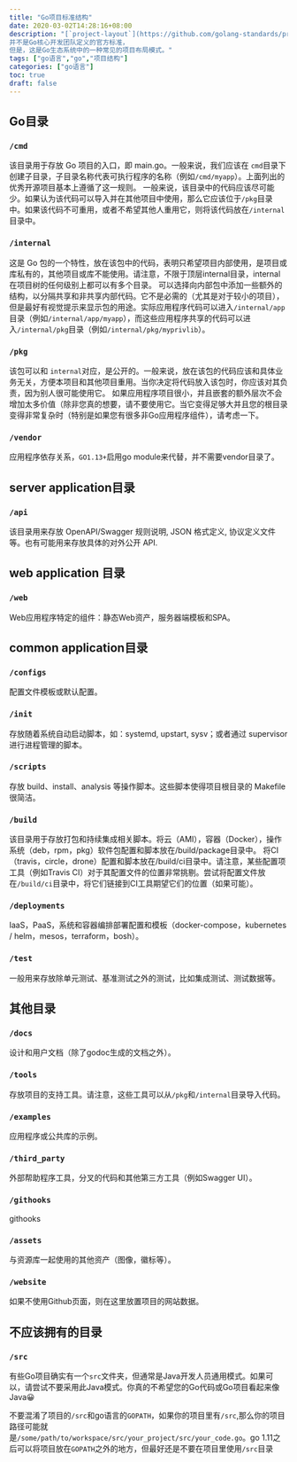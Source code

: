 ```yaml
---
title: "Go项目标准结构"
date: 2020-03-02T14:28:16+08:00
description: "[`project-layout`](https://github.com/golang-standards/project-layout)项目总结了Go 项目的布局,这是Go应用程序项目的基本布局,  
并不是Go核心开发团队定义的官方标准，  
但是，这是Go生态系统中的一种常见的项目布局模式。"
tags: ["go语言","go","项目结构"]
categories: ["go语言"] 
toc: true
draft: false
---
```



## Go目录

### `/cmd`

该目录用于存放 Go 项目的入口，即 main.go。一般来说，我们应该在 `cmd`目录下创建子目录，子目录名称代表可执行程序的名称（例如`/cmd/myapp`）。上面列出的优秀开源项目基本上遵循了这一规则。
 一般来说，该目录中的代码应该尽可能少。如果认为该代码可以导入并在其他项目中使用，那么它应该位于`/pkg`目录中。如果该代码不可重用，或者不希望其他人重用它，则将该代码放在`/internal`目录中。

### `/internal`

这是 Go 包的一个特性，放在该包中的代码，表明只希望项目内部使用，是项目或库私有的，其他项目或库不能使用。请注意，不限于顶层internal目录，internal在项目树的任何级别上都可以有多个目录。
 可以选择向内部包中添加一些额外的结构，以分隔共享和非共享内部代码。它不是必需的（尤其是对于较小的项目），但是最好有视觉提示来显示包的用途。实际应用程序代码可以进入`/internal/app`目录（例如`/internal/app/myapp`），而这些应用程序共享的代码可以进入`/internal/pkg`目录（例如`/internal/pkg/myprivlib`）。

### `/pkg`

该包可以和 `internal`对应，是公开的。一般来说，放在该包的代码应该和具体业务无关，方便本项目和其他项目重用。当你决定将代码放入该包时，你应该对其负责，因为别人很可能使用它。
 如果应用程序项目很小，并且嵌套的额外层次不会增加太多价值（除非您真的想要，请不要使用它。当它变得足够大并且您的根目录变得非常复杂时（特别是如果您有很多非Go应用程序组件），请考虑一下。

### `/vendor`

应用程序依存关系，`GO1.13+`启用go module来代替，并不需要vendor目录了。

## server application目录

### `/api`

该目录用来存放 OpenAPI/Swagger 规则说明, JSON 格式定义, 协议定义文件等。也有可能用来存放具体的对外公开 API.

## web application 目录

### `/web`

Web应用程序特定的组件：静态Web资产，服务器端模板和SPA。

## common application目录

### `/configs`

配置文件模板或默认配置。

### `/init`

存放随着系统自动启动脚本，如：systemd, upstart, sysv；或者通过 supervisor 进行进程管理的脚本。

### `/scripts`

存放 build、install、analysis 等操作脚本。这些脚本使得项目根目录的 Makefile 很简洁。

### `/build`

该目录用于存放打包和持续集成相关脚本。将云（AMI），容器（Docker），操作系统（deb，rpm，pkg）软件包配置和脚本放在/build/package目录中。
 将CI（travis，circle，drone）配置和脚本放在/build/ci目录中。请注意，某些配置项工具（例如Travis CI）对于其配置文件的位置非常挑剔。尝试将配置文件放在`/build/ci`目录中，将它们链接到CI工具期望它们的位置（如果可能）。

### `/deployments`

IaaS，PaaS，系统和容器编排部署配置和模板（docker-compose，kubernetes / helm，mesos，terraform，bosh）。

### `/test`

一般用来存放除单元测试、基准测试之外的测试，比如集成测试、测试数据等。

## 其他目录

### `/docs`

设计和用户文档（除了godoc生成的文档之外）。

### `/tools`

存放项目的支持工具。请注意，这些工具可以从`/pkg`和`/internal`目录导入代码。

### `/examples`

应用程序或公共库的示例。

### `/third_party`

外部帮助程序工具，分叉的代码和其他第三方工具（例如Swagger UI）。

### `/githooks`

githooks

### `/assets`

与资源库一起使用的其他资产（图像，徽标等）。

### `/website`

如果不使用Github页面，则在这里放置项目的网站数据。

## 不应该拥有的目录

### `/src`

有些Go项目确实有一个`src`文件夹，但通常是Java开发人员通用模式。如果可以，请尝试不要采用此Java模式。你真的不希望您的Go代码或Go项目看起来像Java😀  

不要混淆了项目的`/src`和go语言的`GOPATH`，如果你的项目里有`/src`,那么你的项目路径可能就是` /some/path/to/workspace/src/your_project/src/your_code.go `。go 1.11之后可以将项目放在`GOPATH`之外的地方，但最好还是不要在项目里使用`/src`目录